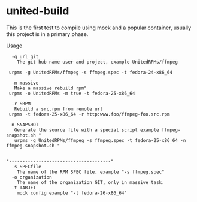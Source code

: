 # united-build

This is the first test to compile using mock and a popular container, usually this project is in a primary phase.

Usage
```
  -g url_git
    The git hub name user and project, example UnitedRPMs/ffmpeg

 urpms -g UnitedRPMs/ffmpeg -s ffmpeg.spec -t fedora-24-x86_64

  -m massive
   Make a massive rebuild rpm"
 urpms -o UnitedRPMs -m true -t fedora-25-x86_64

  -r SRPM
   Rebuild a src.rpm from remote url
 urpms -t fedora-25-x86_64 -r http:www.foo/ffmpeg-foo.src.rpm 

  n SNAPSHOT
   Generate the source file with a special script example ffmpeg-snapshot.sh "
   urpms -g UnitedRPMs/ffmpeg -s ffmpeg.spec -t fedora-25-x86_64 -n ffmpeg-snapshot.sh "


"--------------------------------------"
  -s SPECfile
    The name of the RPM SPEC file, example "-s ffmpeg.spec"
  -o organization
    The name of the organization GIT, only in massive task.
  -t TARJET
    mock config example "-t fedora-26-x86_64"

```

